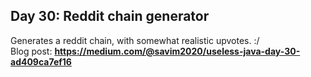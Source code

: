 ## Day 30: Reddit chain generator
Generates a reddit chain, with somewhat realistic upvotes. :/  
Blog post: **<https://medium.com/@savim2020/useless-java-day-30-ad409ca7ef16>**
